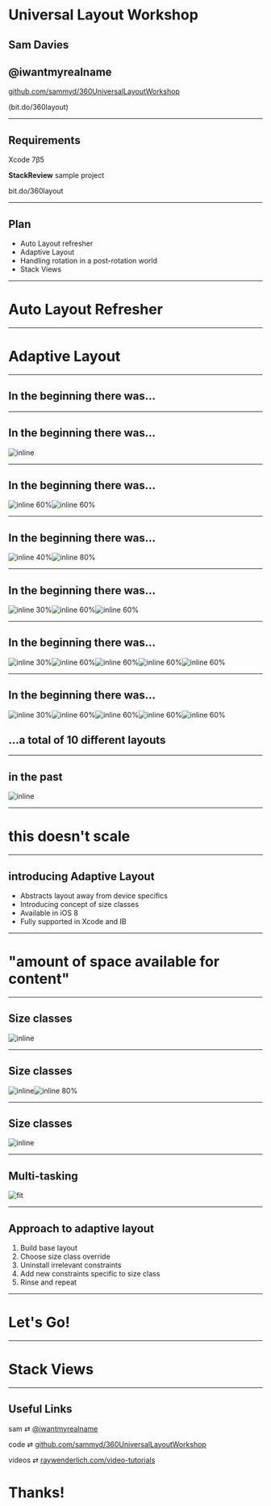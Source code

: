 # Universal Layout Workshop
## Sam Davies
## @iwantmyrealname

[github.com/sammyd/360UniversalLayoutWorkshop](https://github.com/sammyd/360UniversalLayoutWorkshop)

(bit.do/360layout)

---

## Requirements

Xcode 7β5

__StackReview__ sample project

bit.do/360layout

---

## Plan

- Auto Layout refresher
- Adaptive Layout
- Handling rotation in a post-rotation world
- Stack Views

---

# Auto Layout Refresher

---
# Adaptive Layout


---
## In the beginning there was...

---
## In the beginning there was...

![inline](assets/iphone_3.5_portrait.png)

---
## In the beginning there was...

![inline 60%](assets/iphone_3.5_portrait.png)![inline 60%](assets/iphone_3.5_landscape.png)

---
## In the beginning there was...

![inline 40%](assets/iphone_3.5_portrait.png)![inline 80%](assets/ipad.png)


---
## In the beginning there was...

![inline 30%](assets/iphone_3.5_portrait.png)![inline 60%](assets/ipad.png)![inline 60%](assets/iphone_4.0.png)

---
## In the beginning there was...

![inline 30%](assets/iphone_3.5_portrait.png)![inline 60%](assets/ipad.png)![inline 60%](assets/iphone_4.0.png)![inline 60%](assets/iphone_4.7.png)![inline 60%](assets/iphone_5.5.png)

---
## In the beginning there was...

![inline 30%](assets/iphone_3.5_portrait.png)![inline 60%](assets/ipad.png)![inline 60%](assets/iphone_4.0.png)![inline 60%](assets/iphone_4.7.png)![inline 60%](assets/iphone_5.5.png)

## ...a total of 10 different layouts

---


## in the past

![inline](assets/layout_branching.png)

---

# this doesn't scale

---
## introducing Adaptive Layout

- Abstracts layout away from device specifics
- Introducing concept of size classes
- Available in iOS 8
- Fully supported in Xcode and IB

---
# "amount of space available for content"

---
## Size classes

![inline](assets/size_class_hv.png)


---

## Size classes
![inline](assets/size_class_hv.png)![inline 80%](assets/size_class_cr.png)

---

## Size classes

![inline](assets/size_class_table.png)

---
## Multi-tasking

![fit](assets/multitasking-size-classes.png)


---

## Approach to adaptive layout

1. Build base layout
2. Choose size class override
3. Uninstall irrelevant constraints
4. Add new constraints specific to size class
5. Rinse and repeat

---

# Let's Go!

---

# Stack Views

---

## Useful Links

sam ⇄ [@iwantmyrealname](https://twitter.com/iwantmyrealname)

code ⇄ [github.com/sammyd/360UniversalLayoutWorkshop](https://github.com/sammyd/360UniversalLayoutWorkshop)

videos ⇄ [raywenderlich.com/video-tutorials](http://www.raywenderlich.com/video-tutorials)


# Thanks!

